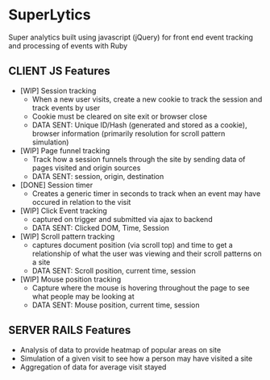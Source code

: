 SuperLytics
===========
Super analytics built using javascript (jQuery) for front end event tracking and processing of events with Ruby

CLIENT JS Features
------------------
* [WIP] Session tracking
	* When a new user visits, create a new cookie to track the session and track events by user
	* Cookie must be cleared on site exit or browser close
	* DATA SENT: Unique ID/Hash (generated and stored as a cookie), browser information (primarily resolution for scroll pattern simulation)
* [WIP] Page funnel tracking
	* Track how a session funnels through the site by sending data of pages visited and origin sources
	* DATA SENT: session, origin, destination
* [DONE] Session timer
	* Creates a generic timer in seconds to track when an event may have occured in relation to the visit
* [WIP] Click Event tracking
	* captured on trigger and submitted via ajax to backend
	* DATA SENT: Clicked DOM, Time, Session
* [WIP] Scroll pattern tracking
	* captures document position (via scroll top) and time to get a relationship of what the user was viewing and their scroll patterns on a site
	* DATA SENT: Scroll position, current time, session
* [WIP] Mouse position tracking
	* Capture where the mouse is hovering throughout the page to see what people may be looking at
	* DATA SENT: Mouse position, current time, session

SERVER RAILS Features
---------------------
* Analysis of data to provide heatmap of popular areas on site
* Simulation of a given visit to see how a person may have visited a site
* Aggregation of data for average visit stayed

